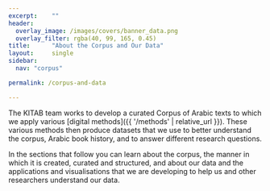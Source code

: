 ```yaml
---
excerpt:	""
header:
  overlay_image: /images/covers/banner_data.png
  overlay_filter: rgba(40, 99, 165, 0.45)
title:		"About the Corpus and Our Data"
layout:		single
sidebar:
  nav: "corpus"

permalink: /corpus-and-data

---
```


The KITAB team works to develop a curated Corpus of Arabic texts to which we apply various [digital methods]({{ '/methods' | relative_url }}). These various methods then produce datasets that we use to better understand the corpus, Arabic book history, and to answer different research questions.

In the sections that follow you can learn about the corpus, the manner in which it is created, curated and structured, and about our data and the applications and visualisations that we are developing to help us and other researchers understand our data. 